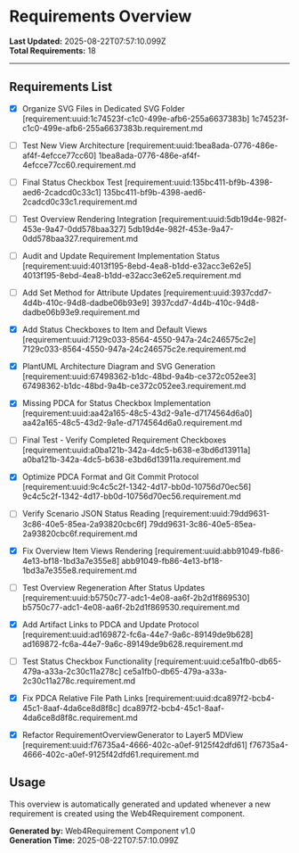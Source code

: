 # Requirements Overview

**Last Updated:** 2025-08-22T07:57:10.099Z  
**Total Requirements:** 18

---


## Requirements List

- [x] Organize SVG Files in Dedicated SVG Folder [requirement:uuid:1c74523f-c1c0-499e-afb6-255a6637383b] 1c74523f-c1c0-499e-afb6-255a6637383b.requirement.md

- [ ] Test New View Architecture [requirement:uuid:1bea8ada-0776-486e-af4f-4efcce77cc60] 1bea8ada-0776-486e-af4f-4efcce77cc60.requirement.md

- [ ] Final Status Checkbox Test [requirement:uuid:135bc411-bf9b-4398-aed6-2cadcd0c33c1] 135bc411-bf9b-4398-aed6-2cadcd0c33c1.requirement.md

- [ ] Test Overview Rendering Integration [requirement:uuid:5db19d4e-982f-453e-9a47-0dd578baa327] 5db19d4e-982f-453e-9a47-0dd578baa327.requirement.md

- [ ] Audit and Update Requirement Implementation Status [requirement:uuid:4013f195-8ebd-4ea8-b1dd-e32acc3e62e5] 4013f195-8ebd-4ea8-b1dd-e32acc3e62e5.requirement.md

- [ ] Add Set Method for Attribute Updates [requirement:uuid:3937cdd7-4d4b-410c-94d8-dadbe06b93e9] 3937cdd7-4d4b-410c-94d8-dadbe06b93e9.requirement.md

- [x] Add Status Checkboxes to Item and Default Views [requirement:uuid:7129c033-8564-4550-947a-24c246575c2e] 7129c033-8564-4550-947a-24c246575c2e.requirement.md

- [x] PlantUML Architecture Diagram and SVG Generation [requirement:uuid:67498362-b1dc-48bd-9a4b-ce372c052ee3] 67498362-b1dc-48bd-9a4b-ce372c052ee3.requirement.md

- [x] Missing PDCA for Status Checkbox Implementation [requirement:uuid:aa42a165-48c5-43d2-9a1e-d7174564d6a0] aa42a165-48c5-43d2-9a1e-d7174564d6a0.requirement.md

- [ ] Final Test - Verify Completed Requirement Checkboxes [requirement:uuid:a0ba121b-342a-4dc5-b638-e3bd6d13911a] a0ba121b-342a-4dc5-b638-e3bd6d13911a.requirement.md

- [x] Optimize PDCA Format and Git Commit Protocol [requirement:uuid:9c4c5c2f-1342-4d17-bb0d-10756d70ec56] 9c4c5c2f-1342-4d17-bb0d-10756d70ec56.requirement.md

- [ ] Verify Scenario JSON Status Reading [requirement:uuid:79dd9631-3c86-40e5-85ea-2a93820cbc6f] 79dd9631-3c86-40e5-85ea-2a93820cbc6f.requirement.md

- [x] Fix Overview Item Views Rendering [requirement:uuid:abb91049-fb86-4e13-bf18-1bd3a7e355e8] abb91049-fb86-4e13-bf18-1bd3a7e355e8.requirement.md

- [ ] Test Overview Regeneration After Status Updates [requirement:uuid:b5750c77-adc1-4e08-aa6f-2b2d1f869530] b5750c77-adc1-4e08-aa6f-2b2d1f869530.requirement.md

- [x] Add Artifact Links to PDCA and Update Protocol [requirement:uuid:ad169872-fc6a-44e7-9a6c-89149de9b628] ad169872-fc6a-44e7-9a6c-89149de9b628.requirement.md

- [ ] Test Status Checkbox Functionality [requirement:uuid:ce5a1fb0-db65-479a-a33a-2c30c11a278c] ce5a1fb0-db65-479a-a33a-2c30c11a278c.requirement.md

- [x] Fix PDCA Relative File Path Links [requirement:uuid:dca897f2-bcb4-45c1-8aaf-4da6ce8d8f8c] dca897f2-bcb4-45c1-8aaf-4da6ce8d8f8c.requirement.md

- [x] Refactor RequirementOverviewGenerator to Layer5 MDView [requirement:uuid:f76735a4-4666-402c-a0ef-9125f42dfd61] f76735a4-4666-402c-a0ef-9125f42dfd61.requirement.md


## Usage

This overview is automatically generated and updated whenever a new requirement is created using the Web4Requirement component.

**Generated by:** Web4Requirement Component v1.0  
**Generation Time:** 2025-08-22T07:57:10.099Z

